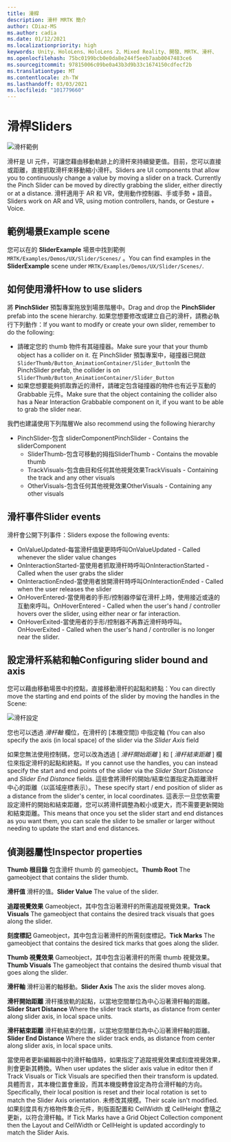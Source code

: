 ```yaml
---
title: 滑桿
description: 滑杆 MRTK 簡介
author: CDiaz-MS
ms.author: cadia
ms.date: 01/12/2021
ms.localizationpriority: high
keywords: Unity、HoloLens、HoloLens 2、Mixed Reality、開發、MRTK、滑杆、
ms.openlocfilehash: 75bc0199bcb0e0da8e244f5eeb7aab0047483ce6
ms.sourcegitcommit: 97815006c09be0a43b3d9b33c1674150cdfecf2b
ms.translationtype: MT
ms.contentlocale: zh-TW
ms.lasthandoff: 03/03/2021
ms.locfileid: "101779660"
---
```

# <a name="sliders"></a><span data-ttu-id="7ec61-104">滑桿</span><span class="sxs-lookup"><span data-stu-id="7ec61-104">Sliders</span></span>

![滑杆範例](../images/slider/MRTK_UX_Slider_Main.jpg)

<span data-ttu-id="7ec61-106">滑杆是 UI 元件，可讓您藉由移動軌跡上的滑杆來持續變更值。目前，您可以直接或距離，直接抓取滑杆來移動縮小滑杆。</span><span class="sxs-lookup"><span data-stu-id="7ec61-106">Sliders are UI components that allow you to continuously change a value by moving a slider on a track. Currently the Pinch Slider can be moved by directly grabbing the slider, either directly or at a distance.</span></span> <span data-ttu-id="7ec61-107">滑杆適用于 AR 和 VR，使用動作控制器、手或手勢 + 語音。</span><span class="sxs-lookup"><span data-stu-id="7ec61-107">Sliders work on AR and VR, using motion controllers, hands, or Gesture + Voice.</span></span>

## <a name="example-scene"></a><span data-ttu-id="7ec61-108">範例場景</span><span class="sxs-lookup"><span data-stu-id="7ec61-108">Example scene</span></span>

<span data-ttu-id="7ec61-109">您可以在的 **SliderExample** 場景中找到範例 `MRTK/Examples/Demos/UX/Slider/Scenes/` 。</span><span class="sxs-lookup"><span data-stu-id="7ec61-109">You can find examples in the **SliderExample** scene under `MRTK/Examples/Demos/UX/Slider/Scenes/`.</span></span>

## <a name="how-to-use-sliders"></a><span data-ttu-id="7ec61-110">如何使用滑杆</span><span class="sxs-lookup"><span data-stu-id="7ec61-110">How to use sliders</span></span>

<span data-ttu-id="7ec61-111">將 **PinchSlider** 預製專案拖放到場景階層中。</span><span class="sxs-lookup"><span data-stu-id="7ec61-111">Drag and drop the **PinchSlider** prefab into the scene hierarchy.</span></span> <span data-ttu-id="7ec61-112">如果您想要修改或建立自己的滑杆，請務必執行下列動作：</span><span class="sxs-lookup"><span data-stu-id="7ec61-112">If you want to modify or create your own slider, remember to do the following:</span></span>

- <span data-ttu-id="7ec61-113">請確定您的 thumb 物件有其碰撞器。</span><span class="sxs-lookup"><span data-stu-id="7ec61-113">Make sure your that your thumb object has a collider on it.</span></span> <span data-ttu-id="7ec61-114">在 PinchSlider 預製專案中，碰撞器已開啟 `SliderThumb/Button_AnimationContainer/Slider_Button`</span><span class="sxs-lookup"><span data-stu-id="7ec61-114">In the PinchSlider prefab, the collider is on `SliderThumb/Button_AnimationContainer/Slider_Button`</span></span>
- <span data-ttu-id="7ec61-115">如果您想要能夠抓取靠近的滑杆，請確定包含碰撞器的物件也有近乎互動的 Grabbable 元件。</span><span class="sxs-lookup"><span data-stu-id="7ec61-115">Make sure that the object containing the collider also has a Near Interaction Grabbable component on it, if you want to be able to grab the slider near.</span></span>

<span data-ttu-id="7ec61-116">我們也建議使用下列階層</span><span class="sxs-lookup"><span data-stu-id="7ec61-116">We also recommend using the following hierarchy</span></span>

- <span data-ttu-id="7ec61-117">PinchSlider-包含 sliderComponent</span><span class="sxs-lookup"><span data-stu-id="7ec61-117">PinchSlider - Contains the sliderComponent</span></span>
  - <span data-ttu-id="7ec61-118">SliderThumb-包含可移動的拇指</span><span class="sxs-lookup"><span data-stu-id="7ec61-118">SliderThumb - Contains the movable thumb</span></span>
  - <span data-ttu-id="7ec61-119">TrackVisuals-包含曲目和任何其他視覺效果</span><span class="sxs-lookup"><span data-stu-id="7ec61-119">TrackVisuals - Containing the track and any other visuals</span></span>
  - <span data-ttu-id="7ec61-120">OtherVisuals-包含任何其他視覺效果</span><span class="sxs-lookup"><span data-stu-id="7ec61-120">OtherVisuals - Containing any other visuals</span></span>

## <a name="slider-events"></a><span data-ttu-id="7ec61-121">滑杆事件</span><span class="sxs-lookup"><span data-stu-id="7ec61-121">Slider events</span></span>

<span data-ttu-id="7ec61-122">滑杆會公開下列事件：</span><span class="sxs-lookup"><span data-stu-id="7ec61-122">Sliders expose the following events:</span></span>

- <span data-ttu-id="7ec61-123">OnValueUpdated-每當滑杆值變更時呼叫</span><span class="sxs-lookup"><span data-stu-id="7ec61-123">OnValueUpdated - Called whenever the slider value changes</span></span>
- <span data-ttu-id="7ec61-124">OnInteractionStarted-當使用者抓取滑杆時呼叫</span><span class="sxs-lookup"><span data-stu-id="7ec61-124">OnInteractionStarted - Called when the user grabs the slider</span></span>
- <span data-ttu-id="7ec61-125">OnInteractionEnded-當使用者放開滑杆時呼叫</span><span class="sxs-lookup"><span data-stu-id="7ec61-125">OnInteractionEnded - Called when the user releases the slider</span></span>
- <span data-ttu-id="7ec61-126">OnHoverEntered-當使用者的手形/控制器停留在滑杆上時，使用接近或遠的互動來呼叫。</span><span class="sxs-lookup"><span data-stu-id="7ec61-126">OnHoverEntered - Called when the user's hand / controller hovers over the slider, using either near or far interaction.</span></span>
- <span data-ttu-id="7ec61-127">OnHoverExited-當使用者的手形/控制器不再靠近滑杆時呼叫。</span><span class="sxs-lookup"><span data-stu-id="7ec61-127">OnHoverExited - Called when the user's hand / controller is no longer near the slider.</span></span>

## <a name="configuring-slider-bound-and-axis"></a><span data-ttu-id="7ec61-128">設定滑杆系結和軸</span><span class="sxs-lookup"><span data-stu-id="7ec61-128">Configuring slider bound and axis</span></span>

<span data-ttu-id="7ec61-129">您可以藉由移動場景中的控點，直接移動滑杆的起點和終點：</span><span class="sxs-lookup"><span data-stu-id="7ec61-129">You can directly move the starting and end points of the slider by moving the handles in the Scene:</span></span>

![滑杆設定](../images/sliders/MRTK_Sliders_Setup.png)

<span data-ttu-id="7ec61-131">您也可以透過 _滑杆軸_ 欄位，在滑杆的 [本機空間]) 中指定軸 (</span><span class="sxs-lookup"><span data-stu-id="7ec61-131">You can also specify the axis (in local space) of the slider via the _Slider Axis_ field</span></span>

<span data-ttu-id="7ec61-132">如果您無法使用控制碼，您可以改為透過 [ _滑杆開始距離_ ] 和 [ _滑杆結束距離_ ] 欄位來指定滑杆的起點和終點。</span><span class="sxs-lookup"><span data-stu-id="7ec61-132">If you cannot use the handles, you can instead specify the start and end points of the slider via the _Slider Start Distance_ and _Slider End Distance_ fields.</span></span> <span data-ttu-id="7ec61-133">這些會將滑杆的開始/結束位置指定為距離滑杆中心的距離（以區域座標表示）。</span><span class="sxs-lookup"><span data-stu-id="7ec61-133">These specify start / end position of slider as a distance from the slider's center, in local coordinates.</span></span> <span data-ttu-id="7ec61-134">這表示一旦您依需要設定滑杆的開始和結束距離，您可以將滑杆調整為較小或更大，而不需要更新開始和結束距離。</span><span class="sxs-lookup"><span data-stu-id="7ec61-134">This means that once you set the slider start and end distances as you want them, you can scale the slider to be smaller or larger without needing to update the start and end distances.</span></span>

## <a name="inspector-properties"></a><span data-ttu-id="7ec61-135">偵測器屬性</span><span class="sxs-lookup"><span data-stu-id="7ec61-135">Inspector properties</span></span>

<span data-ttu-id="7ec61-136">**Thumb 根目錄** 包含滑杆 thumb 的 gameobject。</span><span class="sxs-lookup"><span data-stu-id="7ec61-136">**Thumb Root** The gameobject that contains the slider thumb.</span></span>

<span data-ttu-id="7ec61-137">**滑杆值** 滑杆的值。</span><span class="sxs-lookup"><span data-stu-id="7ec61-137">**Slider Value** The value of the slider.</span></span>

<span data-ttu-id="7ec61-138">**追蹤視覺效果** Gameobject，其中包含沿著滑杆的所需追蹤視覺效果。</span><span class="sxs-lookup"><span data-stu-id="7ec61-138">**Track Visuals** The gameobject that contains the desired track visuals that goes along the slider.</span></span>

<span data-ttu-id="7ec61-139">**刻度標記** Gameobject，其中包含沿著滑杆的所需刻度標記。</span><span class="sxs-lookup"><span data-stu-id="7ec61-139">**Tick Marks** The gameobject that contains the desired tick marks that goes along the slider.</span></span>

<span data-ttu-id="7ec61-140">**Thumb 視覺效果** Gameobject，其中包含沿著滑杆的所需 thumb 視覺效果。</span><span class="sxs-lookup"><span data-stu-id="7ec61-140">**Thumb Visuals** The gameobject that contains the desired thumb visual that goes along the slider.</span></span>

<span data-ttu-id="7ec61-141">**滑杆軸** 滑杆沿著的軸移動。</span><span class="sxs-lookup"><span data-stu-id="7ec61-141">**Slider Axis** The axis the slider moves along.</span></span>

<span data-ttu-id="7ec61-142">**滑杆開始距離** 滑杆播放軌的起點，以當地空間單位為中心沿著滑杆軸的距離。</span><span class="sxs-lookup"><span data-stu-id="7ec61-142">**Slider Start Distance** Where the slider track starts, as distance from center along slider axis, in local space units.</span></span>

<span data-ttu-id="7ec61-143">**滑杆結束距離** 滑杆軌結束的位置，以當地空間單位為中心沿著滑杆軸的距離。</span><span class="sxs-lookup"><span data-stu-id="7ec61-143">**Slider End Distance** Where the slider track ends, as distance from center along slider axis, in local space units.</span></span>

<span data-ttu-id="7ec61-144">當使用者更新編輯器中的滑杆軸值時，如果指定了追蹤視覺效果或刻度視覺效果，則會更新其轉換。</span><span class="sxs-lookup"><span data-stu-id="7ec61-144">When user updates the slider axis value in editor then if Track Visuals or Tick Visuals are specified then their transform is updated.</span></span>
<span data-ttu-id="7ec61-145">具體而言，其本機位置會重設，而其本機旋轉會設定為符合滑杆軸的方向。</span><span class="sxs-lookup"><span data-stu-id="7ec61-145">Specifically, their local position is reset and their local rotation is set to match the Slider Axis orientation.</span></span>
<span data-ttu-id="7ec61-146">未修改其規模。</span><span class="sxs-lookup"><span data-stu-id="7ec61-146">Their scale isn't modified.</span></span>
<span data-ttu-id="7ec61-147">如果刻度具有方格物件集合元件，則版面配置和 CellWidth 或 CellHeight 會隨之更新，以符合滑杆軸。</span><span class="sxs-lookup"><span data-stu-id="7ec61-147">If Tick Marks have a Grid Object Collection component then the Layout and CellWidth or CellHeight is updated accordingly to match the Slider Axis.</span></span>
